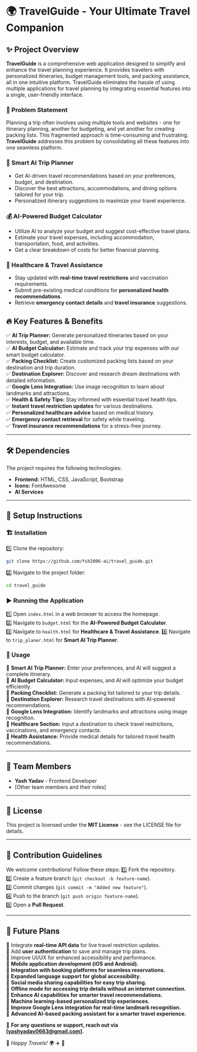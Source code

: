 # 🌍 TravelGuide - Your Ultimate Travel Companion

## ✨ Project Overview
**TravelGuide** is a comprehensive web application designed to simplify and enhance the travel planning experience. It provides travelers with personalized itineraries, budget management tools, and packing assistance, all in one intuitive platform. TravelGuide eliminates the hassle of using multiple applications for travel planning by integrating essential features into a single, user-friendly interface.

### 🛑 Problem Statement
Planning a trip often involves using multiple tools and websites - one for itinerary planning, another for budgeting, and yet another for creating packing lists. This fragmented approach is time-consuming and frustrating. **TravelGuide** addresses this problem by consolidating all these features into one seamless platform.

### 🤖 Smart AI Trip Planner
- Get AI-driven travel recommendations based on your preferences, budget, and destination.
- Discover the best attractions, accommodations, and dining options tailored for your trip.
- Personalized itinerary suggestions to maximize your travel experience.

### 💰 AI-Powered Budget Calculator
- Utilize AI to analyze your budget and suggest cost-effective travel plans.
- Estimate your travel expenses, including accommodation, transportation, food, and activities.
- Get a clear breakdown of costs for better financial planning.

### 🏥 Healthcare & Travel Assistance
- Stay updated with **real-time travel restrictions** and vaccination requirements.
- Submit pre-existing medical conditions for **personalized health recommendations**.
- Retrieve **emergency contact details** and **travel insurance** suggestions.

## 🔥 Key Features & Benefits
✅ **AI Trip Planner:** Generate personalized itineraries based on your interests, budget, and available time.  
✅ **AI Budget Calculator:** Estimate and track your trip expenses with our smart budget calculator.  
✅ **Packing Checklist:** Create customized packing lists based on your destination and trip duration.  
✅ **Destination Explorer:** Discover and research dream destinations with detailed information.  
✅ **Google Lens Integration:** Use image recognition to learn about landmarks and attractions.  
✅ **Health & Safety Tips:** Stay informed with essential travel health tips.  
✅ **Instant travel restriction updates** for various destinations.  
✅ **Personalized healthcare advice** based on medical history.  
✅ **Emergency contact retrieval** for safety while traveling.  
✅ **Travel insurance recommendations** for a stress-free journey.  



---

## 🛠 Dependencies
The project requires the following technologies:

- **Frontend:** HTML, CSS, JavaScript, Bootstrap
- **Icons:** FontAwesome
- **AI Services** 

---

## 🚀 Setup Instructions

### 🏗 Installation
1️⃣ Clone the repository:
   ```sh
   git clone https://github.com/Ysh2006-ai/travel_guide.git
   ```
2️⃣ Navigate to the project folder:
   ```sh
   cd travel_guide
   ```

### ▶ Running the Application
1️⃣ Open `index.html` in a web browser to access the homepage.  
2️⃣ Navigate to `budget.html` for the **AI-Powered Budget Calculator**.  
3️⃣ Navigate to `health.html` for **Healthcare & Travel Assistance**. 
4️⃣ Navigate to `trip_planer.html` for **Smart AI Trip Planner**.
 

### 🎯 Usage
🔹 **Smart AI Trip Planner:** Enter your preferences, and AI will suggest a complete itinerary.  
🔹 **AI Budget Calculator:** Input expenses, and AI will optimize your budget efficiently.  
🔹 **Packing Checklist:** Generate a packing list tailored to your trip details.  
🔹 **Destination Explorer:** Research travel destinations with AI-powered recommendations.  
🔹 **Google Lens Integration:** Identify landmarks and attractions using image recognition.  
🔹 **Healthcare Section:** Input a destination to check travel restrictions, vaccinations, and emergency contacts.  
🔹 **Health Assistance:** Provide medical details for tailored travel health recommendations.  

---

## 👥 Team Members
- **Yash Yadav** - Frontend Developer  
- [Other team members and their roles]  

---

## 📜 License
This project is licensed under the **MIT License** - see the LICENSE file for details.

---

## 🤝 Contribution Guidelines
We welcome contributions! Follow these steps:
1️⃣ Fork the repository.  
2️⃣ Create a feature branch (`git checkout -b feature-name`).  
3️⃣ Commit changes (`git commit -m "Added new feature"`).  
4️⃣ Push to the branch (`git push origin feature-name`).  
5️⃣ Open a **Pull Request**.  

---

## 🔮 Future Plans
🔹 Integrate **real-time API data** for live travel restriction updates.  
🔹 Add **user authentication** to save and manage trip plans.  
🔹 Improve UI/UX for enhanced accessibility and performance.  
🔹 **Mobile application development (iOS and Android).**  
🔹 **Integration with booking platforms for seamless reservations.**  
🔹 **Expanded language support for global accessibility.**  
🔹 **Social media sharing capabilities for easy trip sharing.**  
🔹 **Offline mode for accessing trip details without an internet connection.**  
🔹 **Enhance AI capabilities for smarter travel recommendations.**  
🔹 **Machine learning-based personalized trip experiences.**  
🔹 **Improve Google Lens integration for real-time landmark recognition.**  
🔹 **Advanced AI-based packing assistant for a smarter travel experience.**  

📩 **For any questions or support, reach out via [yashyadav0663@gmail.com].**

🌟 *Happy Travels!* 🌍 ✈️ 🚀

